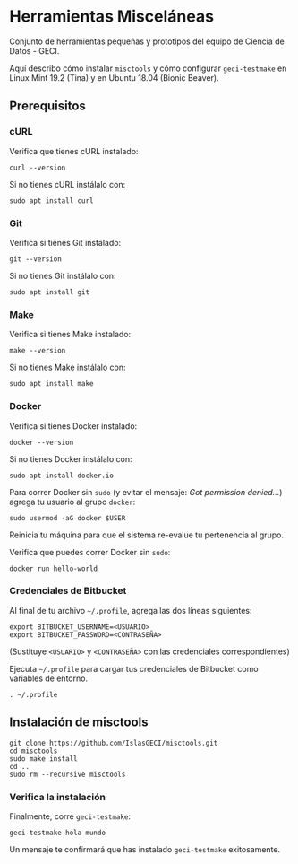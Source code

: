 # Herramientas Misceláneas

Conjunto de herramientas pequeñas y prototipos del equipo de Ciencia de Datos - GECI.

Aquí describo cómo instalar `misctools` y cómo configurar `geci-testmake` en Linux Mint 19.2 (Tina) y en Ubuntu 18.04 (Bionic Beaver).

## Prerequisitos

### cURL

Verifica que tienes cURL instalado:

```shell
curl --version
```

Si no tienes cURL instálalo con:

```shell
sudo apt install curl
```

### Git

Verifica si tienes Git instalado:

```shell
git --version
```

Si no tienes Git instálalo con:

```shell
sudo apt install git
```

### Make

Verifica si tienes Make instalado:

```shell
make --version
```

Si no tienes Make instálalo con:

```shell
sudo apt install make
```

### Docker

Verifica si tienes Docker instalado:

```shell
docker --version
```

Si no tienes Docker instálalo con:

```shell
sudo apt install docker.io
```

Para correr Docker sin `sudo` (y evitar el mensaje: _Got permission denied..._) agrega tu usuario al grupo `docker`:

```shell
sudo usermod -aG docker $USER
```

Reinicia tu máquina para que el sistema re-evalue tu pertenencia al grupo.

Verifica que puedes correr Docker sin `sudo`:

```shell
docker run hello-world
```
### Credenciales de Bitbucket

Al final de tu archivo `~/.profile`, agrega las dos líneas siguientes:

```shell
export BITBUCKET_USERNAME=<USUARIO>
export BITBUCKET_PASSWORD=<CONTRASEÑA>
```

(Sustituye `<USUARIO>` y `<CONTRASEÑA>` con las credenciales correspondientes)

Ejecuta `~/.profile` para cargar tus credenciales de Bitbucket como variables de entorno.

```shell
. ~/.profile
```

## Instalación de misctools

```shell
git clone https://github.com/IslasGECI/misctools.git
cd misctools
sudo make install
cd ..
sudo rm --recursive misctools
```

### Verifica la instalación

Finalmente, corre `geci-testmake`:

```shell
geci-testmake hola mundo
```

Un mensaje te confirmará que has instalado `geci-testmake` exitosamente.

